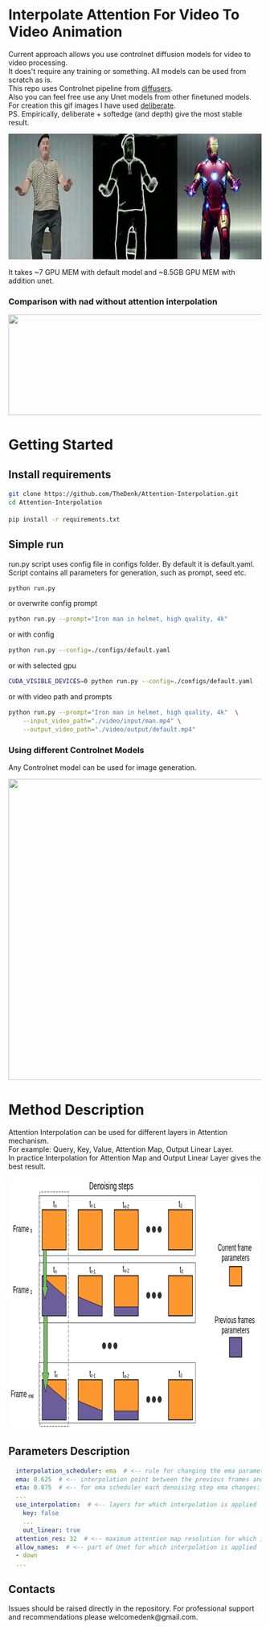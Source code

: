 # Interpolate Attention For Video To Video Animation

Current approach allows you use controlnet diffusion models for video to video processing.  
It does't require any training or something. All models can be used from scratch as is.  
This repo uses Controlnet pipeline from <a href="https://github.com/huggingface/diffusers">diffusers</a>.  
Also you can feel free use any Unet models from other finetuned models. For creation this gif images I have used <a href="https://civitai.com/models/4823/deliberate">deliberate</a>.  
PS. Empirically, deliberate + softedge (and depth) give the most stable result.  

<!-- ![](./docs/gifs/condition_interpolation.gif) -->
<img src="./docs/gifs/condition_interpolation.gif" width="700" height="250" />

It takes ~7 GPU MEM with default model and ~8.5GB GPU MEM with addition unet.

### Comparison with nad without attention interpolation

<!-- ![](./docs/gifs/comparison.gif) -->
<img src="./docs/gifs/comparison.gif" width="1000" height="200" />

# Getting Started

## Install requirements

```bash
git clone https://github.com/TheDenk/Attention-Interpolation.git
cd Attention-Interpolation

pip install -r requirements.txt
```

## Simple run

run.py script uses config file in configs folder. By default it is default.yaml.
Script contains all parameters for generation, such as prompt, seed etc.

```bash
python run.py
```
or overwrite config prompt
```bash
python run.py --prompt="Iron man in helmet, high quality, 4k"
```
or with config
```bash
python run.py --config=./configs/default.yaml
```
or with selected gpu
```bash
CUDA_VISIBLE_DEVICES=0 python run.py --config=./configs/default.yaml
```
or with video path and prompts
```bash
python run.py --prompt="Iron man in helmet, high quality, 4k"  \
    --input_video_path="./video/input/man.mp4" \
    --output_video_path="./video/output/default.mp4"
```
### Using different Controlnet Models
Any Controlnet model can be used for image generation.
<!-- ![](./docs/gifs/condition_ironman_batman.gif) -->
<img src="./docs/gifs/condition_ironman_batman.gif" width="800" height="600" />


# Method Description
Attention Interpolation can be used for different layers in Attention mechanism.  
For example: Query, Key, Value, Attention Map, Output Linear Layer.  
In practice Interpolation for Attention Map and Output Linear Layer gives the best result.  

<img src="./docs/images/description.png" width="800" height="500" />

## Parameters Description
```yaml
  interpolation_scheduler: ema  # <-- rule for changing the ema parameter
  ema: 0.625  # <-- interpolation point between the previous frames and the current frame
  eta: 0.875  # <-- for ema scheduler each denoising step ema changes: ema=ema*eta (inapplicable to cos and linear)
  ...
  use_interpolation:  # <-- layers for which interpolation is applied
    key: false
    ...
    out_linear: true
  attention_res: 32  # <-- maximum attention map resolution for which interpolation is applied
  allow_names:  # <-- part of Unet for which interpolation is applied
  - down
  ...
```

## Contacts
<p>Issues should be raised directly in the repository. For professional support and recommendations please <a>welcomedenk@gmail.com</a>.</p>
